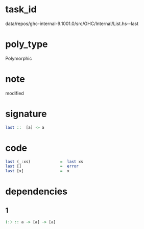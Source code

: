 
# task_id
data/repos/ghc-internal-9.1001.0/src/GHC/Internal/List.hs--last

# poly_type
Polymorphic

# note
modified

# signature
```haskell
last ::  [a] -> a
```   

# code
```haskell
last (_:xs)             =  last xs
last []                 =  error
last [x]                =  x
```

# dependencies
## 1
```haskell
(:) :: a -> [a] -> [a]
```